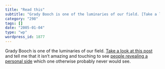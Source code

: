 ```yaml
---
title: "Read this"
subtitle: "Grady Booch is one of the luminaries of our field. [Take a look at this post ](http://www-106.ibm.co..."
category: "298"
tags: []
date: "2005-01-04"
type: "wp"
wordpress_id: 1877
---
```

Grady Booch is one of the luminaries of our field. [Take a look at this post ](http://www-106.ibm.com/developerworks/blogs/dw_blog_comments.jspa?blog=317&entry=69135)and tell me that it isn’t amazing and touching to see [people revealing a personal side](/weblogs/archives/000544.html) which one otherwise probably never would see.